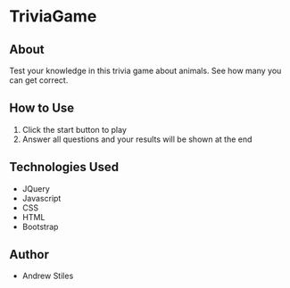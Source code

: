 # TriviaGame

## About

Test your knowledge in this trivia game about animals.  See how many you can get correct.

## How to Use

1. Click the start button to play
2. Answer all questions and your results will be shown at the end

## Technologies Used

- JQuery
- Javascript
- CSS
- HTML
- Bootstrap

## Author

- Andrew Stiles
